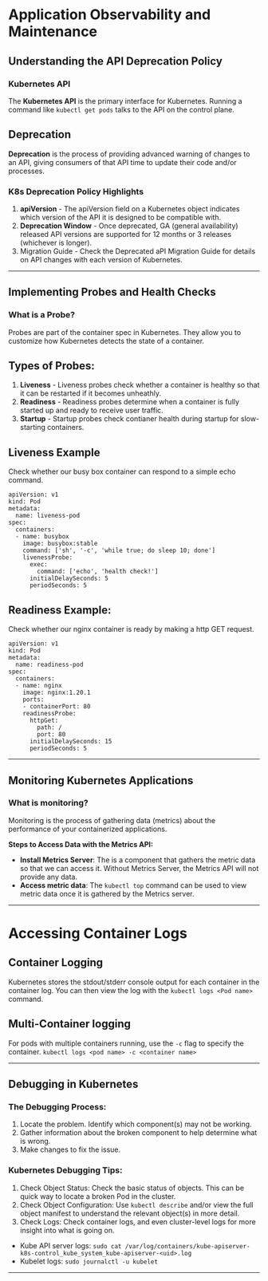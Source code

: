 # Application Observability and Maintenance
## Understanding the API Deprecation Policy
### Kubernetes API
 The **Kubernetes API** is the primary interface for Kubernetes. Running a command like `kubectl get pods` talks to the API on the control plane. 

 ## Deprecation
 **Deprecation** is the process of providing advanced warning of changes to an API, giving consumers of that API time to update their code and/or processes.

 ### K8s Deprecation Policy Highlights
 1. **apiVersion** - The apiVersion field on a Kubernetes object indicates which version of the API it is designed to be compatible with.
 2. **Deprecation Window** - Once deprecated, GA (general availability) released API versions are supported for 12 months or 3 releases (whichever is longer).
 3. Migration Guide - Check the Deprecated aPI Migration Guide for details on API changes with each version of Kubernetes. 
---
## Implementing Probes and Health Checks
### What is a Probe?
Probes are part of the container spec in Kubernetes. They allow you to customize how Kubernetes detects the state of a container.

## Types of Probes:
1. **Liveness** - Liveness probes check whether a container is healthy so that it can be restarted if it becomes unheathly.
2. **Readiness** - Readiness probes determine when a container is fully started up and ready to receive user traffic. 
3. **Startup** - Startup probes check contianer health during startup for slow-starting containers.

## Liveness Example
Check whether our busy box container can respond to a simple echo command.
```
apiVersion: v1
kind: Pod
metadata:
  name: liveness-pod
spec:
  containers:
  - name: busybox
    image: busybox:stable
    command: ['sh', '-c', 'while true; do sleep 10; done']
    livenessProbe:
      exec:
        command: ['echo', 'health check!']
      initialDelaySeconds: 5
      periodSeconds: 5
```

## Readiness Example:
Check whether our nginx container is ready by making a http GET request. 
```
apiVersion: v1
kind: Pod
metadata:
  name: readiness-pod
spec:
  containers:
  - name: nginx
    image: nginx:1.20.1
    ports:
    - containerPort: 80
    readinessProbe:
      httpGet:
        path: /
        port: 80
      initialDelaySeconds: 15
      periodSeconds: 5
```
---
## Monitoring Kubernetes Applications
### What is monitoring? 
Monitoring is the process of gathering data (metrics) about the performance of your containerized applications.

**Steps to Access Data with the Metrics API:**
- **Install Metrics Server**: The is a component that gathers the metric data so that we can access it. Without Metrics Server, the Metrics API will not provide any data.
- **Access metric data**: The `kubectl top` command can be used to view metric data once it is gathered by the Metrics server.

---
# Accessing Container Logs
## Container Logging
Kubernetes stores the stdout/stderr console output for each container in the container log.
You can then view the log with the `kubectl logs <Pod name>` command.

## Multi-Container logging
For pods with multiple containers running, use the `-c` flag to specify the container. `kubectl logs <pod name> -c <container name>`

---
## Debugging in Kubernetes
### The Debugging Process:
1. Locate the problem. Identify which component(s) may not be working.
2. Gather information about the broken component to help determine what is wrong.
3. Make changes to fix the issue.

### Kubernetes Debugging Tips:
1. Check Object Status: Check the basic status of objects. This can be quick way to locate a broken Pod in the cluster.
2. Check Object Configuration: Use `kubectl describe` and/or view the full object manifest to understand the relevant object(s) in more detail. 
3. Check Logs: Check container logs, and even cluster-level logs for more insight into what is going on. 


- Kube API server logs: `sudo cat /var/log/containers/kube-apiserver-k8s-control_kube_system_kube-apiserver-<uid>.log`
- Kubelet logs: `sudo journalctl -u kubelet`
---
